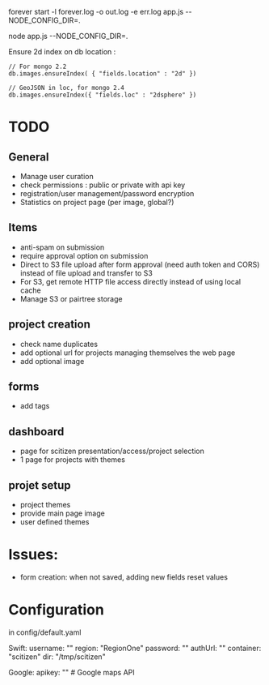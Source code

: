 forever start -l forever.log -o out.log -e err.log app.js --NODE_CONFIG_DIR=.

node app.js --NODE_CONFIG_DIR=.



Ensure 2d index on db location  :

    // For mongo 2.2
    db.images.ensureIndex( { "fields.location" : "2d" })

    // GeoJSON in loc, for mongo 2.4
    db.images.ensureIndex({ "fields.loc" : "2dsphere" })



# TODO

## General

* Manage user curation
* check permissions : public or private with api key
* registration/user management/password encryption
* Statistics on project page (per image, global?)

## Items

* anti-spam on submission
* require approval option on submission
* Direct to S3 file upload after form approval (need auth token and CORS) instead of file upload and transfer to S3
* For S3, get remote HTTP file access directly instead of using local cache
* Manage S3 or pairtree storage


## project creation

* check name duplicates
* add optional url for projects managing themselves  the web page
* add optional image

## forms

* add tags
  
## dashboard

* page for scitizen presentation/access/project selection
* 1 page for projects with themes

## projet setup

* project themes
* provide main page image
* user defined themes

# Issues:

* form creation: when not saved, adding new fields reset values

# Configuration

in config/default.yaml

Swift:
    username: ""
    region: "RegionOne"
    password: ""
    authUrl: ""
    container: "scitizen"
    dir: "/tmp/scitizen"

Google:
    apikey: ""  # Google maps API

